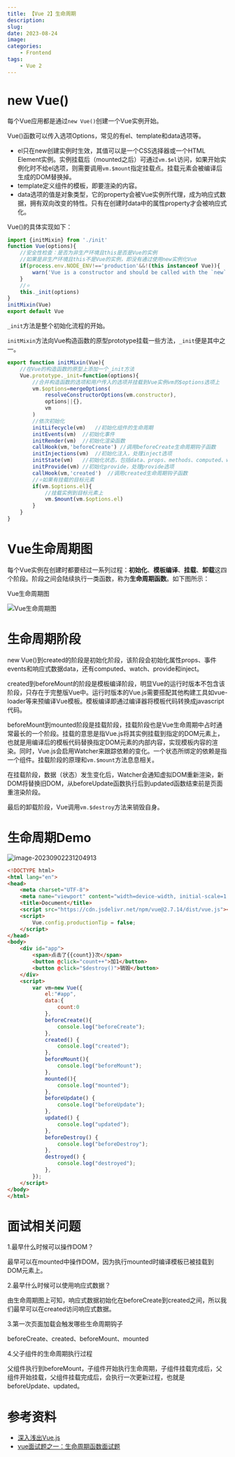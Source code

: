 ```yaml
---
title: 【Vue 2】生命周期
description: 
slug: 
date: 2023-08-24
image: 
categories:
    - Frontend
tags:
    - Vue 2
---
```

# new Vue()

每个Vue应用都是通过`new Vue()`创建一个Vue实例开始。

Vue()函数可以传入选项Options，常见的有el、template和data选项等。

- el只在new创建实例时生效，其值可以是一个CSS选择器或一个HTML Element实例。实例挂载后（mounted之后）可通过`vm.$el`访问，如果开始实例化时不给el选项，则需要调用`vm.$mount`指定挂载点。挂载元素会被编译后生成的DOM替换掉。
- template定义组件的模板，即要渲染的内容。
- data选项的值是对象类型，它的property会被Vue实例所代理，成为响应式数据，拥有双向改变的特性。只有在创建时data中的属性property才会被响应式化。

Vue()的具体实现如下：

```javascript
import {initMixin} from './init'
function Vue(options){
    //安全性检查：是否为非生产环境且this是否是Vue的实例
    //如果是非生产环境且this不是Vue的实例，即没有通过使用new实例化Vue
    if(process.env.NODE_ENV!=='production'&&!(this instanceof Vue)){
        warn('Vue is a constructor and should be called with the `new` keyword')
    }
    //⭐
    this._init(options)
}
initMixin(Vue)
export default Vue
```

`_init`方法是整个初始化流程的开始。

`initMixin`方法向Vue构造函数的原型prototype挂载一些方法，`_init`便是其中之一。

```javascript
export function initMixin(Vue){
    //在Vue的构造函数的原型上添加一个_init方法
    Vue.prototype._init=function(options){
        //合并构造函数的选项和用户传入的选项并挂载到Vue实例vm的$options选项上
        vm.$options=mergeOptions(
        	resolveConstructorOptions(vm.constructor),
            options||{},
            vm
        )
        //依次初始化
        initLifecycle(vm)	//初始化组件的生命周期
        initEvents(vm)	//初始化事件
        initRender(vm)	//初始化渲染函数
        callHook(vm,'beforeCreate')	//调用beforeCreate生命周期钩子函数
        initInjections(vm)	//初始化注入，处理inject选项
        initState(vm)	//初始化状态，包括data、props、methods、computed、watch
        initProvide(vm)	//初始化provide，处理provide选项
        callHook(vm,'created')	//调用created生命周期钩子函数
        //⭐如果有挂载的目标元素
        if(vm.$options.el){
            //挂载实例到目标元素上
            vm.$mount(vm.$options.el)
        }
    }
}
```

# Vue生命周期图


每个Vue实例在创建时都要经过一系列过程：**初始化**、**模板编译**、**挂载**、**卸载**这四个阶段。阶段之间会陆续执行一类函数，称为**生命周期函数**。如下图所示：

Vue生命周期图

![Vue生命周期图](https://raw.githubusercontent.com/Shadow-Kylin/BlogImages/main/202310151429720.jpeg)

# 生命周期阶段

new Vue()到created的阶段是初始化阶段，该阶段会初始化属性props、事件events和响应式数据data，还有computed、watch、provide和inject。

created到beforeMount的阶段是模板编译阶段，明显Vue的运行时版本不包含该阶段，只存在于完整版Vue中。运行时版本的Vue.js需要搭配其他构建工具如vue-loader等来预编译Vue模板。模板编译即通过编译器将模板代码转换成javascript代码。

beforeMount到mounted阶段是挂载阶段，挂载阶段也是Vue生命周期中占时通常最长的一个阶段。挂载的意思是指Vue.js将其实例挂载到指定的DOM元素上，也就是用编译后的模板代码替换指定DOM元素的内部内容，实现模板内容的渲染。同时，Vue.js会启用Watcher来跟踪依赖的变化。一个状态所绑定的依赖是指一个组件。挂载阶段的原理和`vm.$mount`方法息息相关。

在挂载阶段，数据（状态）发生变化后，Watcher会通知虚拟DOM重新渲染，新DOM将替换旧DOM，从beforeUpdate函数执行后到updated函数结束前是页面重渲染阶段。

最后的卸载阶段，Vue调用`vm.$destroy`方法来销毁自身。

# 生命周期Demo

![image-20230902231204913](https://raw.githubusercontent.com/Shadow-Kylin/BlogImages/main/202310151429486.png)

```html
<!DOCTYPE html>
<html lang="en">
<head>
    <meta charset="UTF-8">
    <meta name="viewport" content="width=device-width, initial-scale=1.0">
    <title>Document</title>
    <script src="https://cdn.jsdelivr.net/npm/vue@2.7.14/dist/vue.js"></script>
    <script>
        Vue.config.productionTip = false;
    </script>
</head>
<body>
    <div id="app">
        <span>点击了{{count}}次</span>
        <button @click="count++">加1</button>
        <button @click="$destroy()">销毁</button>
    </div>
    <script>
        var vm=new Vue({
            el:"#app",
            data:{
                count:0
            },
            beforeCreate(){
                console.log("beforeCreate");
            },
            created() {
                console.log("created");
            },
            beforeMount(){
                console.log("beforeMount");
            },
            mounted(){
                console.log("mounted");
            },
            beforeUpdate() {
                console.log("beforeUpdate");
            },
            updated() {
                console.log("updated");
            },
            beforeDestroy() {
                console.log("beforeDestroy");
            },
            destroyed() {
                console.log("destroyed");
            },
        });
    </script>
</body>
</html>
```

# 面试相关问题

1.最早什么时候可以操作DOM？

最早可以在mounted中操作DOM，因为执行mounted时编译模板已被挂载到DOM元素上。

2.最早什么时候可以使用响应式数据？

由生命周期图上可知，响应式数据初始化在beforeCreate到created之间，所以我们最早可以在created访问响应式数据。

3.第一次页面加载会触发哪些生命周期钩子

beforeCreate、created、beforeMount、mounted

4.父子组件的生命周期执行过程

父组件执行到beforeMount，子组件开始执行生命周期，子组件挂载完成后，父组件开始挂载，父组件挂载完成后，会执行一次更新过程，也就是beforeUpdate、updated。



# 参考资料

- [深入浅出Vue.js](https://book.douban.com/subject/32581281/)
- [vue面试题之一：生命周期函数面试题](https://juejin.cn/post/6844903945530245128)
